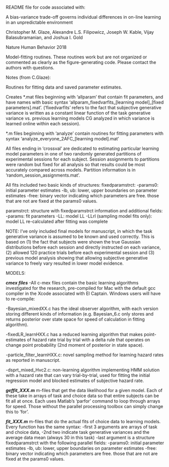 README file for code associated with:

A bias-variance trade-off governs individual differences in on-line learning in an unpredictable environment

Christopher M. Glaze, Alexandre L.S. Filipowicz, Joseph W. Kable, Vijay Balasubramanian, and Joshua I. Gold

Nature Human Behavior
2018

Model-fitting routines. These routines work but are not organized or commented as clearly as the figure-generating code. Please contact the authors with questions.

Notes (from C.Glaze):

Routines for fitting data and saved parameter estimates.

Creates *.mat files beginning with ‘allparam’ that contain fit parameters, and have names with basic syntax
‘allparam_fixedvarfits_[learning model]_[fixed parameters].mat’. (‘fixedvarfits’ refers to the fact that subjective generative variance is written as a constant linear function of the task generative variance vs. previous learning models CG analyzed in which variance is learned online within each session).

*.m files beginning with ‘analyze’ contain routines for fitting parameters with syntax ‘analyze_everyone_2AFC_[learning model].mat’

All files ending in ‘crossval’ are dedicated to estimating particular learning model parameters in one of two randomly generated partitions of experimental sessions for each subject. Session assignments to partitions were random but fixed for all analysis so that results could be most accurately compared across models. Partition information is in ‘random_session_assignments.mat’.

All fits included two basic kinds of structures:
fixedparamstrct: 
	-params0: initial parameter estimates
	-lb, ub: lower, upper boundaries on parameter estimates
	-free: binary vector indicating which parameters are free. those that are not are fixed at the 	params0 values.

paramstrct: structure with fixedparamstrct information and additional fields:
	-params: fit parameters
	-LL: model LL 
	-LLrl (sampling model fits only): model LL re-calculated after fitting was complete

NOTE: I’ve only included final models for manuscript, in which the task generative variance is assumed to be known and used correctly. This is based on (1) the fact that subjects were shown the true Gaussian distributions before each session and directly instructed on each variance, (2) allowed 120 practice trials before each experimental session and (3) previous model analysis showing that allowing subjective generative variance to freely vary resulted in lower model evidence.

MODELS:

***cmex files***
-All c-mex files contain the basic learning algorithms investigated for the research, pre-compiled for Mac with the default gcc compiler in the Xcode associated with El Captain. Windows users will have to re-compile: 

-Bayesian_mixedXX.c has the ideal observer algorithm, with each version storing different kinds of information (e.g. Bayesian_6.c only stores and returns posterior over state space for speed of calculation in fitting algorithm).

-fixedLR_learnHXX.c has a reduced learning algorithm that makes point-estimates of hazard rate trial by trial with a delta rule that operates on change point probability (2nd moment of posterior in state space).

-particle_filter_learnHXX.c: novel sampling method for learning hazard rates as reported in manuscript.

-dsprt_mixed_Hvc2.c: non-learning algorithm implementing HMM solution with a hazard rate that can vary trial-by-trial, used for fitting the initial regression model and blocked estimates of subjective hazard rate.

***geffit_XXX.m***
m-files that get the data likelihood for a given model. Each of these take in arrays of task and choice data so that entire subjects can be fit all at once. Each uses Matlab’s ‘parfor’ command to loop through arrays for speed. Those without the parallel processing toolbox can simply change this to ‘for’.

***fit_XXX.m***
m-files that do the actual fits of choice data to learning models. Every function has the same syntax:
-first 3 arguments are arrays of task and choice data, 
-2nd two indicate task generative variances and the average data mean (always 30 in this task)
-last argument is a structure fixedparamstrct with the following parallel fields:
	-params0: initial parameter estimates
	-lb, ub: lower, upper boundaries on parameter estimates
	-free: binary vector indicating which parameters are free. those that are not are fixed at the 	params0 values.
